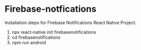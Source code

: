 # Firebase-notfications

Installation steps for Firebase Notifications React Native Project.

1. npx react-native init firebasenotifications
2. cd firebasenotifications
3. npm run android


